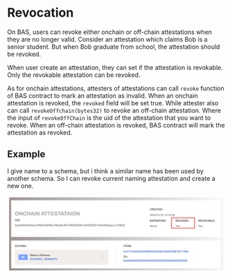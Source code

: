 # Revocation

On BAS, users can revoke either onchain or off-chain attestations when they are no longer valid. Consider an attestation which claims Bob is a senior student. But when Bob graduate from school, the attestation should be revoked.

When user create an attestation, they can set if the attestation is revokable. Only the revokable attestation can be revoked.

As for onchain attestations, attesters of attestations can call `revoke` function of BAS contract to mark an attestation as invalid. When an onchain attestation is revoked, the `revoked` field will be set true.  While attester also can call `revokeOffchain(bytes32)` to revoke an off-chain attestation. Where the input of `revokeOffChain` is the uid of the attestation that you want to revoke. When an off-chain attestation is revoked, BAS contract will mark the attestation as revoked.

## Example

I give name to a schema, but i think a similar name has been used by another schema. So I can revoke current naming attestation and create a new one.

![revoke](../figures/revoke.png)
